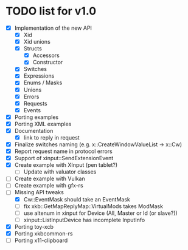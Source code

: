 # TODO list for v1.0

 - [x] Implementation of the new API
    - [x] Xid
    - [x] Xid unions
    - [x] Structs
        - [x] Accessors
        - [x] Constructor
    - [x] Switches
    - [x] Expressions
    - [x] Enums / Masks
    - [x] Unions
    - [x] Errors
    - [x] Requests
    - [x] Events
 - [x] Porting examples
 - [x] Porting XML examples
 - [x] Documentation
    - [x] link to reply in request
 - [x] Finalize switches naming (e.g. x::CreateWindowValueList -> x::Cw)
 - [x] Report request name in protocol errors
 - [x] Support of xinput::SendExtensionEvent
 - [x] Create example with XInput (pen tablet?)
    - [ ] Update with valuator classes
 - [ ] Create example with Vulkan
 - [ ] Create example with gfx-rs
 - [ ] Missing API tweaks
    - [x] Cw::EventMask should take an EventMask
    - [ ] fix xkb::GetMapReplyMap::VirtualMods takes ModMask
    - [ ] use altenum in xinput for Device (All, Master or Id (or slave?))
    - [ ] xinput::ListInputDevice has incomplete InputInfo
 - [x] Porting toy-xcb
 - [x] Porting xkbcommon-rs
 - [ ] Porting x11-clipboard
